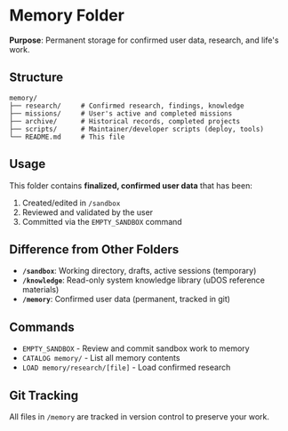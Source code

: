 # Memory Folder

**Purpose**: Permanent storage for confirmed user data, research, and life's work.

## Structure

```
memory/
├── research/     # Confirmed research, findings, knowledge
├── missions/     # User's active and completed missions
├── archive/      # Historical records, completed projects
├── scripts/      # Maintainer/developer scripts (deploy, tools)
└── README.md     # This file
```

## Usage

This folder contains **finalized, confirmed user data** that has been:
1. Created/edited in `/sandbox`
2. Reviewed and validated by the user
3. Committed via the `EMPTY_SANDBOX` command

## Difference from Other Folders

- **`/sandbox`**: Working directory, drafts, active sessions (temporary)
- **`/knowledge`**: Read-only system knowledge library (uDOS reference materials)
- **`/memory`**: Confirmed user data (permanent, tracked in git)

## Commands

- `EMPTY_SANDBOX` - Review and commit sandbox work to memory
- `CATALOG memory/` - List all memory contents
- `LOAD memory/research/[file]` - Load confirmed research

## Git Tracking

All files in `/memory` are tracked in version control to preserve your work.
